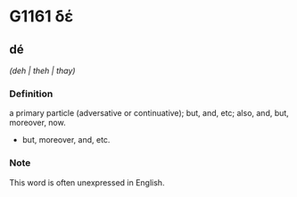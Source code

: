 # G1161 δέ

## dé

_(deh | theh | thay)_

### Definition

a primary particle (adversative or continuative); but, and, etc; also, and, but, moreover, now.

- but, moreover, and, etc.

### Note

This word is often unexpressed in English.

